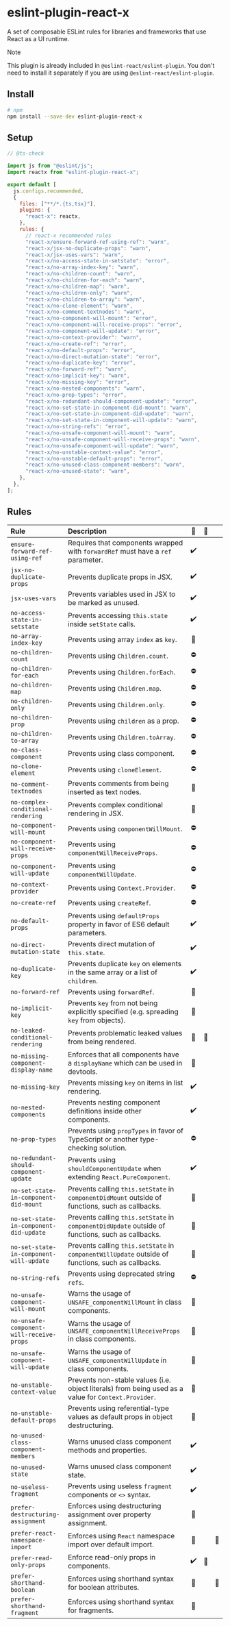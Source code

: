 # eslint-plugin-react-x

A set of composable ESLint rules for libraries and frameworks that use React as a UI runtime.

> [!NOTE]
> This plugin is already included in `@eslint-react/eslint-plugin`. You don't need to install it separately if you are using `@eslint-react/eslint-plugin`.

## Install

```sh
# npm
npm install --save-dev eslint-plugin-react-x
```

## Setup

```js
// @ts-check

import js from "@eslint/js";
import reactx from "eslint-plugin-react-x";

export default [
  js.configs.recommended,
  {
    files: ["**/*.{ts,tsx}"],
    plugins: {
      "react-x": reactx,
    },
    rules: {
      // react-x recommended rules
      "react-x/ensure-forward-ref-using-ref": "warn",
      "react-x/jsx-no-duplicate-props": "warn",
      "react-x/jsx-uses-vars": "warn",
      "react-x/no-access-state-in-setstate": "error",
      "react-x/no-array-index-key": "warn",
      "react-x/no-children-count": "warn",
      "react-x/no-children-for-each": "warn",
      "react-x/no-children-map": "warn",
      "react-x/no-children-only": "warn",
      "react-x/no-children-to-array": "warn",
      "react-x/no-clone-element": "warn",
      "react-x/no-comment-textnodes": "warn",
      "react-x/no-component-will-mount": "error",
      "react-x/no-component-will-receive-props": "error",
      "react-x/no-component-will-update": "error",
      "react-x/no-context-provider": "warn",
      "react-x/no-create-ref": "error",
      "react-x/no-default-props": "error",
      "react-x/no-direct-mutation-state": "error",
      "react-x/no-duplicate-key": "error",
      "react-x/no-forward-ref": "warn",
      "react-x/no-implicit-key": "warn",
      "react-x/no-missing-key": "error",
      "react-x/no-nested-components": "warn",
      "react-x/no-prop-types": "error",
      "react-x/no-redundant-should-component-update": "error",
      "react-x/no-set-state-in-component-did-mount": "warn",
      "react-x/no-set-state-in-component-did-update": "warn",
      "react-x/no-set-state-in-component-will-update": "warn",
      "react-x/no-string-refs": "error",
      "react-x/no-unsafe-component-will-mount": "warn",
      "react-x/no-unsafe-component-will-receive-props": "warn",
      "react-x/no-unsafe-component-will-update": "warn",
      "react-x/no-unstable-context-value": "error",
      "react-x/no-unstable-default-props": "error",
      "react-x/no-unused-class-component-members": "warn",
      "react-x/no-unused-state": "warn",
    },
  },
];
```

## Rules

| Rule                                     | Description                                                                                          | 💼  | 💭  |     |
| :--------------------------------------- | :--------------------------------------------------------------------------------------------------- | :-: | :-: | :-: |
| `ensure-forward-ref-using-ref`           | Requires that components wrapped with `forwardRef` must have a `ref` parameter.                      |  ✔️  |     |     |
| `jsx-no-duplicate-props`                 | Prevents duplicate props in JSX.                                                                     |  ✔️  |     |     |
| `jsx-uses-vars`                          | Prevents variables used in JSX to be marked as unused.                                               |  ✔️  |     |     |
| `no-access-state-in-setstate`            | Prevents accessing `this.state` inside `setState` calls.                                             |  ✔️  |     |     |
| `no-array-index-key`                     | Prevents using array `index` as `key`.                                                               | 🧐  |     |     |
| `no-children-count`                      | Prevents using `Children.count`.                                                                     | ⛔  |     |     |
| `no-children-for-each`                   | Prevents using `Children.forEach`.                                                                   | ⛔  |     |     |
| `no-children-map`                        | Prevents using `Children.map`.                                                                       | ⛔  |     |     |
| `no-children-only`                       | Prevents using `Children.only`.                                                                      | ⛔  |     |     |
| `no-children-prop`                       | Prevents using `children` as a prop.                                                                 | ⛔  |     |     |
| `no-children-to-array`                   | Prevents using `Children.toArray`.                                                                   | ⛔  |     |     |
| `no-class-component`                     | Prevents using class component.                                                                      | ⛔  |     |     |
| `no-clone-element`                       | Prevents using `cloneElement`.                                                                       | ⛔  |     |     |
| `no-comment-textnodes`                   | Prevents comments from being inserted as text nodes.                                                 | 🧐  |     |     |
| `no-complex-conditional-rendering`       | Prevents complex conditional rendering in JSX.                                                       | 🤯  |     |     |
| `no-component-will-mount`                | Prevents using `componentWillMount`.                                                                 | ⛔  |     |     |
| `no-component-will-receive-props`        | Prevents using `componentWillReceiveProps`.                                                          | ⛔  |     |     |
| `no-component-will-update`               | Prevents using `componentWillUpdate`.                                                                | ⛔  |     |     |
| `no-context-provider`                    | Prevents using `Context.Provider`.                                                                   | ⛔  |     |     |
| `no-create-ref`                          | Prevents using `createRef`.                                                                          | ⛔  |     |     |
| `no-default-props`                       | Prevents using `defaultProps` property in favor of ES6 default parameters.                           |  ✔️  |     |     |
| `no-direct-mutation-state`               | Prevents direct mutation of `this.state`.                                                            |  ✔️  |     |     |
| `no-duplicate-key`                       | Prevents duplicate `key` on elements in the same array or a list of `children`.                      |  ✔️  |     |     |
| `no-forward-ref`                         | Prevents using `forwardRef`.                                                                         | 🧐  |     |     |
| `no-implicit-key`                        | Prevents `key` from not being explicitly specified (e.g. spreading `key` from objects).              | 🧐  |     |     |
| `no-leaked-conditional-rendering`        | Prevents problematic leaked values from being rendered.                                              | 🧐  | 💭  |     |
| `no-missing-component-display-name`      | Enforces that all components have a `displayName` which can be used in devtools.                     | 🐞  |     |     |
| `no-missing-key`                         | Prevents missing `key` on items in list rendering.                                                   |  ✔️  |     |     |
| `no-nested-components`                   | Prevents nesting component definitions inside other components.                                      |  ✔️  |     |     |
| `no-prop-types`                          | Prevents using `propTypes` in favor of TypeScript or another type-checking solution.                 | ⛔  |     |     |
| `no-redundant-should-component-update`   | Prevents using `shouldComponentUpdate` when extending `React.PureComponent`.                         |  ✔️  |     |     |
| `no-set-state-in-component-did-mount`    | Prevents calling `this.setState` in `componentDidMount` outside of functions, such as callbacks.     | 🧐  |     |     |
| `no-set-state-in-component-did-update`   | Prevents calling `this.setState` in `componentDidUpdate` outside of functions, such as callbacks.    | 🧐  |     |     |
| `no-set-state-in-component-will-update`  | Prevents calling `this.setState` in `componentWillUpdate` outside of functions, such as callbacks.   | 🧐  |     |     |
| `no-string-refs`                         | Prevents using deprecated string `refs`.                                                             | ⛔  |     |     |
| `no-unsafe-component-will-mount`         | Warns the usage of `UNSAFE_componentWillMount` in class components.                                  | 🧐  |     |     |
| `no-unsafe-component-will-receive-props` | Warns the usage of `UNSAFE_componentWillReceiveProps` in class components.                           | 🧐  |     |     |
| `no-unsafe-component-will-update`        | Warns the usage of `UNSAFE_componentWillUpdate` in class components.                                 | 🧐  |     |     |
| `no-unstable-context-value`              | Prevents non-stable values (i.e. object literals) from being used as a value for `Context.Provider`. | 🚀  |     |     |
| `no-unstable-default-props`              | Prevents using referential-type values as default props in object destructuring.                     | 🚀  |     |     |
| `no-unused-class-component-members`      | Warns unused class component methods and properties.                                                 |  ✔️  |     |     |
| `no-unused-state`                        | Warns unused class component state.                                                                  |  ✔️  |     |     |
| `no-useless-fragment`                    | Prevents using useless `fragment` components or `<>` syntax.                                         |  ✔️  |     |     |
| `prefer-destructuring-assignment`        | Enforces using destructuring assignment over property assignment.                                    | 🎨  |     |     |
| `prefer-react-namespace-import`          | Enforces using `React` namespace import over default import.                                         | 🎨  |     | 🔧  |
| `prefer-read-only-props`                 | Enforce read-only props in components.                                                               |  ✔️  | 💭  |     |
| `prefer-shorthand-boolean`               | Enforces using shorthand syntax for boolean attributes.                                              | 🎨  |     | 🔧  |
| `prefer-shorthand-fragment`              | Enforces using shorthand syntax for fragments.                                                       | 🎨  |     |     |
